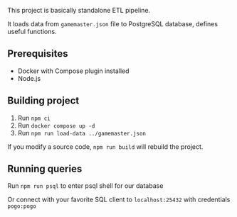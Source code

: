 This project is basically standalone ETL pipeline.

It loads data from `gamemaster.json` file to PostgreSQL database, defines useful functions.


## Prerequisites

* Docker with Compose plugin installed
* Node.js

## Building project

1. Run `npm ci`
2. Run `docker compose up -d`
3. Run `npm run load-data ../gamemaster.json`

If you modify a source code, `npm run build` will rebuild the project.

## Running queries

Run `npm run psql` to enter psql shell for our database

Or connect with your favorite SQL client to `localhost:25432` with credentials `pogo:pogo`
